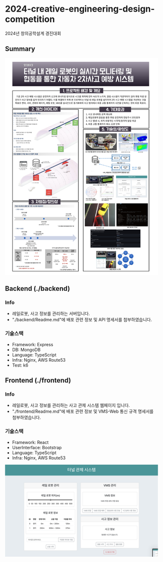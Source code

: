 # 2024-creative-engineering-design-competition

2024년 창의공학설계 경진대회

## Summary

![summation poster](./img/summation-poster.jpg)

## Backend (./backend)

### Info

- 레일로봇, 사고 정보를 관리하는 서버입니다.
- "./backend/Readme.md"에 배포 관련 정보 및 API 명세서를 첨부하였습니다.

### 기술스택

- Framework: Express
- DB: MongoDB
- Language: TypeScript
- Infra: Nginx, AWS Route53
- Test: k6

## Frontend (./frontend)

### Info

- 레일로봇, 사고 정보를 관리하는 사고 관제 시스템 웹페이지 입니다.
- "./frontend/Readme.md"에 배포 관련 정보 및 VMS-Web 통신 규격 명세서를 첨부하였습니다.

### 기술스택

- Framework: React
- UserInterface: Bootstrap
- Language: TypeScript
- Infra: Nginx, AWS Route53

![frontend page](./img/frontend-page.png)
